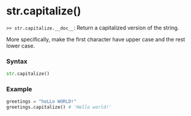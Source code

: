 # str.capitalize()

`>> str.capitalize.__doc__`: Return a capitalized version of the string.

More specifically, make the first character have upper case and the rest lower case.

### Syntax

```python
str.capitalize()
```

### Example

```python
greetings = "heLLo WORLD!"
greetings.capitalize() # 'Hello world!'
```